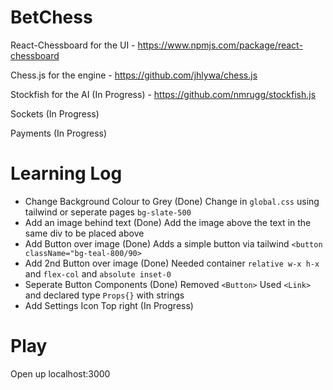 # BetChess


React-Chessboard for the UI - https://www.npmjs.com/package/react-chessboard

Chess.js for the engine - https://github.com/jhlywa/chess.js

Stockfish for the AI (In Progress) - https://github.com/nmrugg/stockfish.js

Sockets (In Progress)

Payments (In Progress)


# Learning Log

- Change Background Colour to Grey (Done) Change in `global.css` using tailwind or seperate pages `bg-slate-500`
- Add an image behind text (Done) Add the image above the text in the same div to be placed above
- Add Button over image (Done) Adds a simple button via tailwind `<button className="bg-teal-800/90>`
- Add 2nd Button over image (Done) Needed container `relative w-x h-x` and `flex-col` and `absolute inset-0`
- Seperate Button Components (Done) Removed `<Button>` Used `<Link>` and declared type `Props{}` with strings
- Add Settings Icon Top right (In Progress)


# Play

Open up localhost:3000

